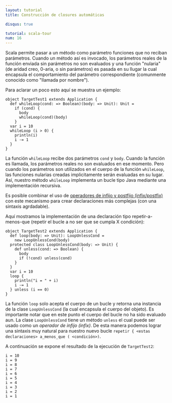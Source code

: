 ```yaml
---
layout: tutorial
title: Construcción de closures automáticas

disqus: true

tutorial: scala-tour
num: 16
---
```


Scala permite pasar a un método como parámetro funciones que no reciban parámetros. Cuando un método así es invocado, los parámetros reales de la función enviada sin parámetros no son evaluados y una función "nularia" (de aridad creo, 0-aria, o sin parámetros) es pasada en su llugar la cual encapsula el comportamiento del parámetro correspondiente (comunmente conocido como "llamada por nombre").

Para aclarar un poco esto aquí se muestra un ejemplo:

    object TargetTest1 extends Application {
      def whileLoop(cond: => Boolean)(body: => Unit): Unit =
        if (cond) {
          body
          whileLoop(cond)(body)
        }
      var i = 10
      whileLoop (i > 0) {
        println(i)
        i -= 1
      }
    }

La función `whileLoop` recibe dos parámetros `cond` y `body`. Cuando la función es llamada, los parámetros reales no son evaluados en ese momento. Pero cuando los parámetros son utilizados en el cuerpo de la función `whileLoop`, las funciones nularias creadas implicitamente serán evaluadas en su lugar. Así, nuestro método `whileLoop` implementa un bucle tipo Java mediante una implementación recursiva.

Es posible combinar el uso de [operadores de infijo y postfijo (infix/postfix)](operators.html) con este mecanismo para crear declaraciones más complejas (con una sintaxis agrdadable).

Aquí mostramos la implementación de una declaración tipo repetir-a-menos-que (repetir el bucle a no ser que se cumpla X condición):

    object TargetTest2 extends Application {
      def loop(body: => Unit): LoopUnlessCond =
        new LoopUnlessCond(body)
      protected class LoopUnlessCond(body: => Unit) {
        def unless(cond: => Boolean) {
          body
          if (!cond) unless(cond)
        }
      }
      var i = 10
      loop {
        println("i = " + i)
        i -= 1
      } unless (i == 0)
    }

La función `loop` solo acepta el cuerpo de un bucle y retorna una instancia de la clase `LoopUnlessCond` (la cual encapsula el cuerpo del objeto). Es importante notar que en este punto el cuerpo del bucle no ha sido evaluado aun. La clase `LoopUnlessCond` tiene un método `unless` el cual puede ser usado como un *operador de infijo (infix)*. De esta manera podemos lograr una sintaxis muy natural para nuestro nuevo bucle `repetir { <estas declaraciones> a_menos_que ( <condición>)`.

A continuación se expone el resultado de la ejecución de `TargetTest2`:

    i = 10
    i = 9
    i = 8
    i = 7
    i = 6
    i = 5
    i = 4
    i = 3
    i = 2
    i = 1
